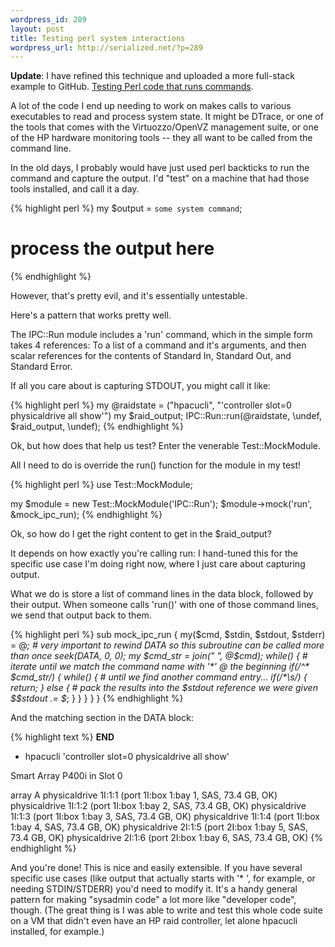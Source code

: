 ```yaml
--- 
wordpress_id: 289
layout: post
title: Testing perl system interactions
wordpress_url: http://serialized.net/?p=289
---
```


**Update**: I have refined this technique and uploaded a more full-stack example to GitHub. [Testing Perl code that runs commands](/2010/09/testing-perl-code-that-runs-commands/).

A lot of the code I end up needing to work on makes calls to various executables to read and process system state. It might be DTrace, or one of the tools that comes with the Virtuozzo/OpenVZ management suite, or one of the HP hardware monitoring tools -- they all want to be called from the command line.

In the old days, I probably would have just used perl backticks to run the command and capture the output. I'd "test" on a machine that had those tools installed, and call it a day.

{% highlight perl %}
my $output = `some system command`;
# process the output here
{% endhighlight %}

However, that's pretty evil, and it's essentially untestable.

Here's a pattern that works pretty well.

The IPC::Run module includes a 'run' command, which in the simple form takes 4 references: To a list of a command and it's arguments, and then scalar references for the contents of Standard In, Standard Out, and Standard Error.

If all you care about is capturing STDOUT, you might call it like:

{% highlight perl %}
my @raidstate = ("hpacucli", "'controller slot=0 physicaldrive all show'")
my $raid_output;
IPC::Run::run(\@raidstate, \undef, \$raid_output, \undef);
{% endhighlight %}

Ok, but how does that help us test?
Enter the venerable Test::MockModule.

All I need to do is override the run() function for the module in my test!

{% highlight perl %}
use Test::MockModule;

my $module = new Test::MockModule('IPC::Run');
$module->mock('run', \&mock_ipc_run);
{% endhighlight %}

Ok, so how do I get the right content to get in the $raid_output?

It depends on how exactly you're calling run: I hand-tuned this for the specific use case I'm doing right now, where I just care about capturing output.

What we do is store a list of command lines in the data block, followed by their output. When someone calls 'run()' with one of those command lines, we send that output back to them.
 
{% highlight perl %}
sub mock_ipc_run {
    my($cmd, $stdin, $stdout, $stderr) = @_;
    # very important to rewind DATA so this subroutine can be called more than once
    seek(DATA, 0, 0);
    my $cmd_str = join(" ", @$cmd);
    while(<DATA>) {
        # iterate until we match the command name with '*' @ the beginning
        if(/^\* $cmd_str/) {
            while(<DATA>) {
                # until we find another command entry...
                if(/\*\s/) {
                    return;
                } else {
                    # pack the results into the $stdout reference we were given
                    $$stdout .= $_;
                }
            }
        }
    }
}
{% endhighlight %}

And the matching section in the DATA block:

{% highlight text %}
__END__
* hpacucli 'controller slot=0 physicaldrive all show'

Smart Array P400i in Slot 0

  array A
   physicaldrive 1I:1:1 (port 1I:box 1:bay 1, SAS, 73.4 GB, OK)
   physicaldrive 1I:1:2 (port 1I:box 1:bay 2, SAS, 73.4 GB, OK)
   physicaldrive 1I:1:3 (port 1I:box 1:bay 3, SAS, 73.4 GB, OK)
   physicaldrive 1I:1:4 (port 1I:box 1:bay 4, SAS, 73.4 GB, OK)
   physicaldrive 2I:1:5 (port 2I:box 1:bay 5, SAS, 73.4 GB, OK)
   physicaldrive 2I:1:6 (port 2I:box 1:bay 6, SAS, 73.4 GB, OK)
{% endhighlight %}

And you're done! This is nice and easily extensible. If you have several specific use cases (like output that actually starts with '* ', for example, or needing STDIN/STDERR) you'd need to modify it. It's a handy general pattern for making "sysadmin code" a lot more like "developer code", though. (The great thing is I was able to write and test this whole code suite on a VM that didn't even have an HP raid controller, let alone hpacucli installed, for example.)
